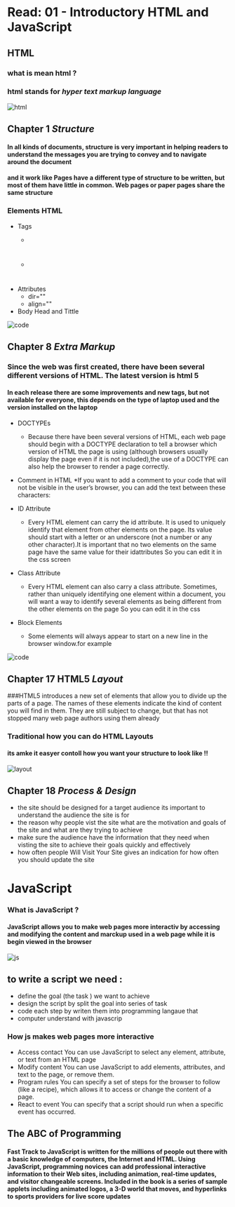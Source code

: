 # Read: 01 - Introductory HTML and JavaScript

## HTML 
### what is mean html ?
### html stands for ***hyper text markup language***
![html](https://itarabs.com/wp-content/uploads/2017/10/%D8%A7%D9%8A-%D8%AA%D9%8A-%D8%A7%D9%84%D8%B9%D8%B1%D8%A8HTML5-1024x512.jpg)
## Chapter 1 ***Structure***

#### In all kinds of documents, structure is very important in helping readers to understand the messages you are trying to convey and to navigate around the document
 #### and it work like Pages have a different type of structure to be written, but most of them have little in common. Web pages or paper pages share the same structure

 ### Elements HTML 
 * Tags
     * <P></p>
     * <h1></h1>
 * Attributes
     * dir=""
     * align=""
 * Body Head and Tittle


![code](https://upload.wikimedia.org/wikipedia/commons/thumb/8/84/HTML.svg/260px-HTML.svg.png)

 ## Chapter 8  ***Extra Markup***
 ### Since the web was first created, there have been several different versions of HTML. The latest version is html 5

#### In each release there are some improvements and new tags, but not available for everyone, this depends on the type of laptop used and the version installed on the laptop

* DOCTYPEs
   * Because there have been several versions of HTML, each web page should begin with a DOCTYPE declaration to tell a browser which version of HTML the page is using (although browsers usually display the page even if it is not included),the use of a DOCTYPE can also help the browser to render a page correctly. 

* Comment in HTML
     *If you want to add a comment to your code that will not be visible in the user’s browser, you can add the text between these characters:


* ID Attribute
    *  Every HTML element can carry the id attribute. It is used to uniquely identify that element from other elements on the page. Its value should start with a letter or an underscore (not a number or any other character).It is important that no two elements on the same page have the same value for their idattributes So you can edit it in the css screen

* Class Attribute    
  *  Every HTML element can also carry a class attribute. Sometimes, rather than uniquely identifying one element within a document, you will want a way to identify several elements as being different from the other elements on the page So you can edit it in the css    
* Block Elements
  * Some elements will always appear to start on a new line in the browser window.for example <p>

![code](https://henryegloff.com/media/How-to-Code-a-Basic-Webpage-Using-HTML-Tutorial-2.jpg)  


 ## Chapter 17 HTML5 ***Layout***
###HTML5 introduces a new set of elements that allow you to divide up the parts of a page. The names of these elements indicate the kind of content you will find in them. They are still subject to change, but that has not stopped many web page authors using them already



### Traditional how you can do  HTML Layouts
#### its amke it easyer contoll how you want your structure to look like !!
 ![layout](https://www.w3schools.com/html/img_sem_elements.gif)

 ## Chapter 18 ***Process & Design***
* the site should be designed for a target audience its important to understand the audience the site is for
* the reason why people vist the site what are the motivation and goals of the site and what are they trying to achieve
* make sure the audience have the information that they need when visting the site to achieve their goals quickly and effectively
* how often people Will Visit Your Site gives an indication for how often you should update the site


# JavaScript

### What is JavaScript ?
#### JavaScript allows you to make web pages more interactiv by accessing and modifying the content and marckup used in a web page while it is begin viewed in the browser

![js](https://media.vlpt.us/images/soom/post/f3c5037c-207e-4620-a4ad-e3404946c861/6288755792019456.jpeg)


## to write a script we need :
* define the goal (the task ) we want to achieve
* design the script by split the goal into series of task
* code each step by writen them into programming langaue that 
* computer understand with javascrip

### How js makes web pages more interactive
* Access contact
You can use JavaScript to select any element, attribute, or text from an HTML page
* Modify content
You can use JavaScript to add elements, attributes, and text to the page, or remove them.
* Program rules
You can specify a set of steps for the browser to follow (like a recipe), which allows it to access or change the content of a page.
* React to event
You can specify that a script should run when a specific event has occurred.

## The ABC of Programming
#### Fast Track to JavaScript is written for the millions of people out there with a basic knowledge of computers, the Internet and HTML. Using JavaScript, programming novices can add professional interactive information to their Web sites, including animation, real-time updates, and visitor changeable screens. Included in the book is a series of sample applets including animated logos, a 3-D world that moves, and hyperlinks to sports providers for live score updates